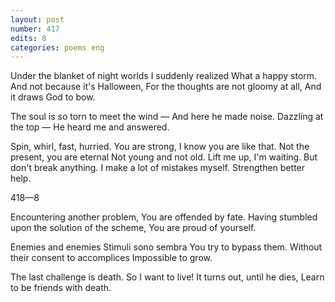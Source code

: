 ```yaml
---
layout: post
number: 417
edits: 8
categories: poems eng
---
```


Under the blanket of night worlds
I suddenly realized 
What a happy storm.
And not because it's Halloween,
For the thoughts are not gloomy at all, 
And it draws God to bow. 

The soul is so torn to meet the wind — 
And here he made noise.
Dazzling at the top —
He heard me and answered.

Spin, whirl, fast, hurried.
You are strong, I know you are like that.
Not the present, you are eternal 
Not young and not old.
Lift me up, I'm waiting.
But don't break anything.
I make a lot of mistakes myself.
Strengthen better help.

418—8

Encountering another problem,
You are offended by fate.
Having stumbled upon the solution of the scheme,
You are proud of yourself.

Enemies and enemies
Stimuli sono sembra
You try to bypass them.
Without their consent to accomplices
Impossible to grow.

The last challenge is death.
So I want to live!
It turns out, until he dies,
Learn to be friends with death.
